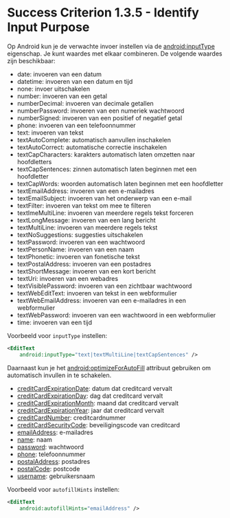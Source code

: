 # Success Criterion 1.3.5 - Identify Input Purpose

Op Android kun je de verwachte invoer instellen via de [android:inputType](https://developer.android.com/reference/android/widget/TextView.html#attr_android:inputType) eigenschap. Je kunt waardes met elkaar combineren. De volgende waardes zijn beschikbaar:

* date: invoeren van een datum
* datetime: invoeren van een datum en tijd
* none: invoer uitschakelen
* number: invoeren van een getal
* numberDecimal: invoeren van decimale getallen
* numberPassword: invoeren van een numeriek wachtwoord
* numberSigned: invoeren van een positief of negatief getal
* phone: invoeren van een telefoonnummer
* text: invoeren van tekst
* textAutoComplete: automatisch aanvullen inschakelen
* textAutoCorrect: automatische correctie inschakelen
* textCapCharacters: karakters automatisch laten omzetten naar hoofdletters
* textCapSentences: zinnen automatisch laten beginnen met een hoofdletter
* textCapWords: woorden automatisch laten beginnen met een hoofdletter
* textEmailAddress: invoeren van een e-mailadres
* textEmailSubject: invoeren van het onderwerp van een e-mail
* textFilter: invoeren van tekst om mee te filteren
* textImeMultiLine: invoeren van meerdere regels tekst forceren
* textLongMessage: invoeren van een lang bericht
* textMultiLine: invoeren van meerdere regels tekst
* textNoSuggestions: suggesties uitschakelen
* textPassword: invoeren van een wachtwoord
* textPersonName: invoeren van een naam
* textPhonetic: invoeren van fonetische tekst
* textPostalAddress: invoeren van een postadres
* textShortMessage: invoeren van een kort bericht
* textUri: invoeren van een webadres
* textVisiblePassword: invoeren van een zichtbaar wachtwoord
* textWebEditText: invoeren van tekst in een webformulier
* textWebEmailAddress: invoeren van een e-mailadres in een webformulier
* textWebPassword: invoeren van een wachtwoord in een webformulier
* time: invoeren van een tijd

Voorbeeld voor `inputType` instellen:

```xml
<EditText
    android:inputType="text|textMultiLine|textCapSentences" />
```

Daarnaast kun je het [android:optimizeForAutoFill](https://developer.android.com/reference/android/R.styleable#View_autofillHints) attribuut gebruiken om automatisch invullen in te schakelen.

* [creditCardExpirationDate](https://developer.android.com/reference/android/view/View#AUTOFILL_HINT_CREDIT_CARD_EXPIRATION_DATE): datum dat creditcard vervalt
* [creditCardExpirationDay](https://developer.android.com/reference/android/view/View#AUTOFILL_HINT_CREDIT_CARD_EXPIRATION_DAY): dag dat creditcard vervalt
* [creditCardExpirationMonth](https://developer.android.com/reference/android/view/View#AUTOFILL_HINT_CREDIT_CARD_EXPIRATION_MONTH): maand dat creditcard vervalt
* [creditCardExpirationYear](https://developer.android.com/reference/android/view/View#AUTOFILL_HINT_CREDIT_CARD_EXPIRATION_YEAR): jaar dat creditcard vervalt
* [creditCardNumber](https://developer.android.com/reference/android/view/View#AUTOFILL_HINT_CREDIT_CARD_NUMBER): creditcardnummer
* [creditCardSecurityCode](https://developer.android.com/reference/android/view/View#AUTOFILL_HINT_CREDIT_CARD_SECURITY_CODE): beveiligingscode van creditcard
* [emailAddress](https://developer.android.com/reference/android/view/View#AUTOFILL_HINT_EMAIL_ADDRESS): e-mailadres
* [name](https://developer.android.com/reference/android/view/View#AUTOFILL_HINT_NAME): naam
* [password](https://developer.android.com/reference/android/view/View#AUTOFILL_HINT_PASSWORD): wachtwoord
* [phone](https://developer.android.com/reference/android/view/View#AUTOFILL_HINT_PHONE): telefoonnummer
* [postalAddress](https://developer.android.com/reference/android/view/View#AUTOFILL_HINT_POSTAL_ADDRESS): postadres
* [postalCode](https://developer.android.com/reference/android/view/View#AUTOFILL_HINT_POSTAL_CODE): postcode
* [username](https://developer.android.com/reference/android/view/View#AUTOFILL_HINT_USERNAME): gebruikersnaam

Voorbeeld voor `autofillHints` instellen:

```xml
<EditText
    android:autofillHints="emailAddress" />
```
